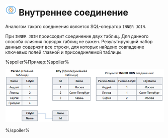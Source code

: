 # ![Внутреннее соединение](../../../images/icons/joindata/join-modes-join-inner_default.svg) Внутреннее соединение

Аналогом такого соединения является SQL-оператор `INNER JOIN`.

При `INNER JOIN` происходит соединение двух таблиц. Для данного способа слияния порядок таблиц не важен.
Результирующий набор данных содержит все строки, для которых найдено совпадение ключевых полей главной и присоединяемой таблицы.

%spoiler%Пример:%spoiler%

![](./inner-1.png)

%/spoiler%